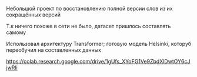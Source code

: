 Небольшой проект по восстановлению полной версии слов из их сокращённых версий

Т.к ничего похоже в сети не было, датасет пришлось составлять самому

Использовал архитектуру Transformer; готовую модель Helsinki, которуб переобучил на 
составленных данных

https://colab.research.google.com/drive/1gUfs_XYoFG1Ve9ZbdXlDwtOY6cJjwRli
